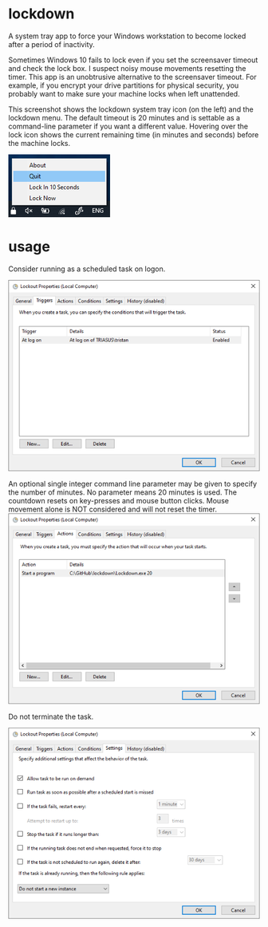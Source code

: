 # lockdown
A system tray app to force your Windows workstation to become locked after a period of inactivity.

Sometimes Windows 10 fails to lock even if you set the screensaver timeout and check the lock box.
I suspect noisy mouse movements resetting the timer. This app is an unobtrusive alternative to the screensaver timeout. For example, if you encrypt your drive partitions for physical security, you probably want to make sure your machine locks when left unattended.

This screenshot shows the lockdown system tray icon (on the left) and the lockdown menu. The default timeout is 20 minutes and is settable as a command-line parameter if you want a different value. Hovering over the lock icon shows the current remaining time (in minutes and seconds) before the machine locks.

![Lockdown](https://raw.githubusercontent.com/bluescan/lockdown/master/Screenshots/LockdownScreenshot.png)


# usage

Consider running as a scheduled task on logon.

![Lockdown](https://raw.githubusercontent.com/bluescan/lockdown/master/Screenshots/LockdownTaskTriggers.png)


An optional single integer command line parameter may be given to specify the number of minutes. No parameter means 20 minutes is used. The countdown resets on key-presses and mouse button clicks. Mouse movement alone is NOT considered and will not reset the timer.
![Lockdown](https://raw.githubusercontent.com/bluescan/lockdown/master/Screenshots/LockdownTaskActions.png)


Do not terminate the task.

![Lockdown](https://raw.githubusercontent.com/bluescan/lockdown/master/Screenshots/LockdownTaskSettings.png)
